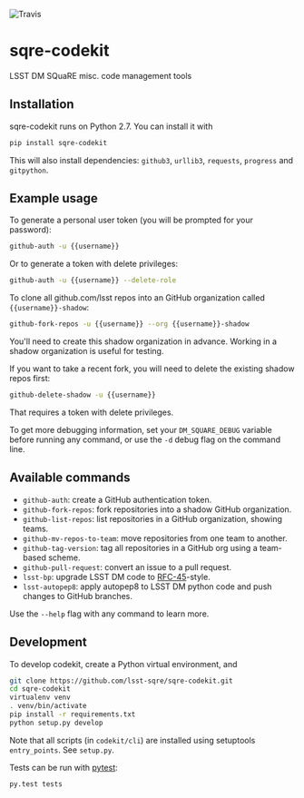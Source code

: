 ![Travis](https://img.shields.io/travis/lsst-sqre/sqre-codekit.svg)

# sqre-codekit

LSST DM SQuaRE misc. code management tools

## Installation

sqre-codekit runs on Python 2.7. You can install it with

```bash
pip install sqre-codekit
```

This will also install dependencies: `github3`, `urllib3`, `requests`, `progress` and `gitpython`.

## Example usage

To generate a personal user token (you will be prompted for your password):

```bash
github-auth -u {{username}}
```

Or to generate a token with delete privileges:

```bash
github-auth -u {{username}} --delete-role
```

To clone all github.com/lsst repos into an GitHub organization called `{{username}}-shadow`:

```bash
github-fork-repos -u {{username}} --org {{username}}-shadow
```
    
You'll need to create this shadow organization in advance. Working in a shadow organization is useful for testing.

If you want to take a recent fork, you will need to delete the existing shadow repos first:

```bash
github-delete-shadow -u {{username}}
```

That requires a token with delete privileges. 

To get more debugging information, set your `DM_SQUARE_DEBUG` variable before running any command, or use the `-d` debug flag on the command line.

## Available commands

- `github-auth`: create a GitHub authentication token.
- `github-fork-repos`: fork repositories into a shadow GitHub organization.
- `github-list-repos`: list repositories in a GitHub organization, showing teams.
- `github-mv-repos-to-team`: move repositories from one team to another.
- `github-tag-version`: tag all repositories in a GitHub org using a team-based scheme.
- `github-pull-request`: convert an issue to a pull request.
- `lsst-bp`: upgrade LSST DM code to [RFC-45](https://jira.lsstcorp.org/browse/RFC-45)-style.
- `lsst-autopep8`: apply autopep8 to LSST DM python code and push changes to GitHub branches.

Use the `--help` flag with any command to learn more.

## Development

To develop codekit, create a Python virtual environment, and

```bash
git clone https://github.com/lsst-sqre/sqre-codekit.git
cd sqre-codekit
virtualenv venv
. venv/bin/activate
pip install -r requirements.txt
python setup.py develop
```

Note that all scripts (in `codekit/cli`) are installed using setuptools `entry_points`. See `setup.py`.

Tests can be run with [pytest](http://pytest.org/latest/):

```bash
py.test tests
```
